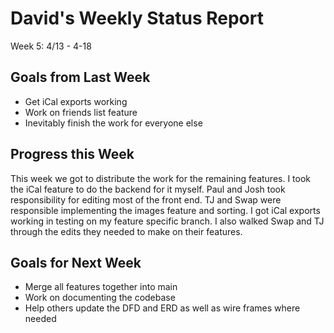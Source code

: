 # David's Weekly Status Report

Week 5: 4/13 - 4-18

## Goals from Last Week

* Get iCal exports working
* Work on friends list feature
* Inevitably finish the work for everyone else

## Progress this Week

This week we got to distribute the work for the remaining features. I took the iCal feature to do the backend for it myself. Paul and Josh took responsibility for editing most of the front end. TJ and Swap were responsible implementing the images feature and sorting. I got iCal exports working in testing on my feature specific branch. I also walked Swap and TJ through the edits they needed to make on their features.

## Goals for Next Week

* Merge all features together into main
* Work on documenting the codebase
* Help others update the DFD and ERD as well as wire frames where needed

